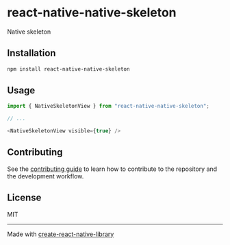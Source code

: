 # react-native-native-skeleton

Native skeleton

## Installation

```sh
npm install react-native-native-skeleton
```

## Usage

```js
import { NativeSkeletonView } from "react-native-native-skeleton";

// ...

<NativeSkeletonView visible={true} />
```

## Contributing

See the [contributing guide](CONTRIBUTING.md) to learn how to contribute to the repository and the development workflow.

## License

MIT

---

Made with [create-react-native-library](https://github.com/callstack/react-native-builder-bob)
